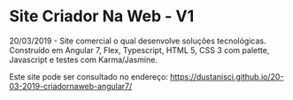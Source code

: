 # Site Criador Na Web - V1
20/03/2019 - Site comercial o qual desenvolve soluções tecnológicas. Construído em Angular 7, Flex, Typescript, HTML 5, CSS 3 com palette, Javascript e testes com Karma/Jasmine. 

Este site pode ser consultado no endereço: https://dustanisci.github.io/20-03-2019-criadornaweb-angular7/
